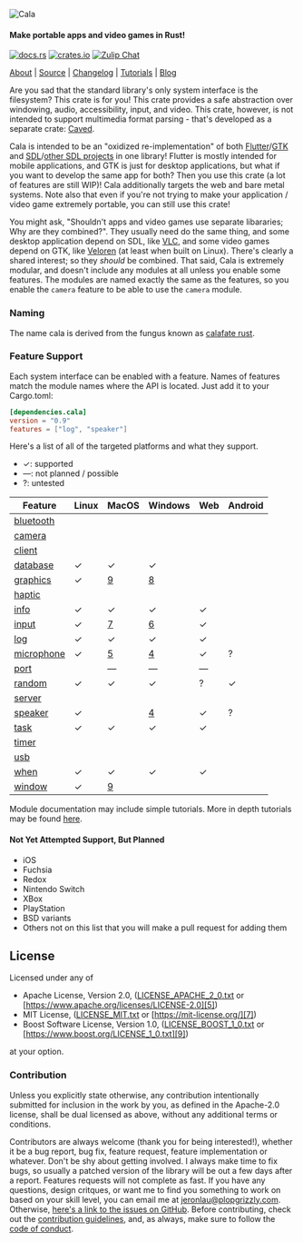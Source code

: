 ![Cala][0]

#### Make portable apps and video games in Rust!
[![docs.rs][1]][10] [![crates.io][2]][11] [![Zulip Chat][3]][12]

[About][13] | [Source][14] | [Changelog][15] | [Tutorials][16] | [Blog][17]

Are you sad that the standard library's only system interface is the filesystem?
This crate is for you!  This crate provides a safe abstraction over windowing,
audio, accessibility, input, and video.  This crate, however, is not intended to
support multimedia format parsing - that's developed as a separate crate:
[Caved][20].

Cala is intended to be an "oxidized re-implementation" of both
[Flutter][21]/[GTK][22] and [SDL][23]/[other SDL projects][24]
in one library!  Flutter is mostly intended for mobile applications, and GTK is
just for desktop applications, but what if you want to develop the same app for
both?  Then you use this crate (a lot of features are still WIP)!  Cala
additionally targets the web and bare metal systems.  Note also that even if
you're not trying to make your application / video game extremely portable, you
can still use this crate!

You might ask, "Shouldn't apps and video games use separate libararies; Why are
they combined?".  They usually need do the same thing, and some desktop
application depend on SDL, like [VLC][25], and some
video games depend on GTK, like [Veloren][26] (at least when
built on Linux).  There's clearly a shared interest; so they *should* be
combined.  That said, Cala is extremely modular, and doesn't include any modules
at all unless you enable some features.  The modules are named exactly the same
as the features, so you enable the `camera` feature to be able to use the
`camera` module.

### Naming
The name cala is derived from the fungus known as [calafate rust][30].

### Feature Support
Each system interface can be enabled with a feature.  Names of features match
the module names where the API is located.  Just add it to your Cargo.toml:

```toml
[dependencies.cala]
version = "0.9"
features = ["log", "speaker"]
```

Here's a list of all of the targeted platforms and what they support.
 - ✓: supported
 - —: not planned / possible
 - ?: untested

| Feature           | Linux | MacOS  | Windows | Web | Android |
|-------------------|-------|--------|---------|-----|---------|
| [bluetooth][101]  |       |        |         |     |         |
| [camera][102]     |       |        |         |     |         |
| [client][100]     |       |        |         |     |         |
| [database][105]   | ✓     | ✓      | ✓       |     |         |
| [graphics][103]   | ✓     |[9][52] | [8][55] |     |         |
| [haptic]          |       |        |         |     |         |
| [info][114]       | ✓     | ✓      | ✓       | ✓   |         |
| [input][107]      | ✓     |[7][51] | [6][54] | ✓   |         |
| [log][108]        | ✓     | ✓      | ✓       | ✓   |         |
| [microphone][109] | ✓     |[5][50] | [4][53] | ✓   | ?       |
| [port][106]       |       | —      | —       | —   |         |
| [random]          | ✓     | ✓      | ✓       | ?   | ✓       |
| [server][110]     |       |        |         |     |         |
| [speaker][112]    | ✓     |        | [4][53] | ✓   | ?       |
| [task][104]       | ✓     | ✓      | ✓       | ✓   |         |
| [timer]           |       |        |         |     |         |
| [usb]             |       |        |         |     |         |
| [when][113]       | ✓     | ✓      | ✓       | ✓   |         |
| [window][111]     | ✓     |[9][52] |         |     |         |

Module documentation may include simple tutorials.  More in depth tutorials may
be found [here][16].

#### Not Yet Attempted Support, But Planned
- iOS
- Fuchsia
- Redox
- Nintendo Switch
- XBox
- PlayStation
- BSD variants
- Others not on this list that you will make a pull request for adding them

## License
Licensed under any of
 - Apache License, Version 2.0, ([LICENSE_APACHE_2_0.txt][4]
   or [https://www.apache.org/licenses/LICENSE-2.0][5])
 - MIT License, ([LICENSE_MIT.txt][6] or [https://mit-license.org/][7])
 - Boost Software License, Version 1.0, ([LICENSE_BOOST_1_0.txt][8]
   or [https://www.boost.org/LICENSE_1_0.txt][9])

at your option.

### Contribution
Unless you explicitly state otherwise, any contribution intentionally submitted
for inclusion in the work by you, as defined in the Apache-2.0 license, shall be
dual licensed as above, without any additional terms or conditions.

Contributors are always welcome (thank you for being interested!), whether it
be a bug report, bug fix, feature request, feature implementation or whatever.
Don't be shy about getting involved.  I always make time to fix bugs, so usually
a patched version of the library will be out a few days after a report.
Features requests will not complete as fast.  If you have any questions, design
critques, or want me to find you something to work on based on your skill level,
you can email me at [jeronlau@plopgrizzly.com][99].  Otherwise,
[here's a link to the issues on GitHub][44].  Before contributing, check out the
[contribution guidelines][45], and, as always, make sure to follow the
[code of conduct][46].

[0]: https://libcala.github.io/logo.svg
[1]: https://docs.rs/cala/badge.svg
[2]: https://img.shields.io/crates/v/cala.svg
[3]: https://img.shields.io/badge/zulip-join_chat-darkgreen.svg

[4]: https://github.com/libcala/cala/blob/main/LICENSE_APACHE_2_0.txt
[5]: https://www.apache.org/licenses/LICENSE-2.0
[6]: https://github.com/libcala/cala/blob/main/LICENSE_MIT.txt
[7]: https://mit-license.org/
[8]: https://github.com/libcala/cala/blob/main/LICENSE_BOOST_1_0.txt
[9]: https://www.boost.org/LICENSE_1_0.txt

[10]: https://docs.rs/cala
[11]: https://crates.io/crates/cala
[12]: https://cala.zulipchat.com/join/wkdkw53xb5htnchg8kqz0du0
[13]: https://libcala.github.io/cala
[14]: https://github.com/libcala/cala
[15]: https://libcala.github.io/cala/changelog
[16]: https://libcala.github.io/tutorials
[17]: https://libcala.github.io

[20]: https://crates.io/crates/caved
[21]: https://flutter.dev
[22]: https://www.gtk.org
[23]: https://www.libsdl.org
[24]: https://www.libsdl.org/projects
[25]: https://www.videolan.org/vlc
[26]: https://veloren.net

[30]: https://en.wikipedia.org/wiki/Aecidium_magellanicum

[40]: https://github.com/libcala/cala/blob/master/LICENSE-APACHE
[41]: https://www.apache.org/licenses/LICENSE-2.0
[42]: https://github.com/libcala/cala/blob/master/LICENSE-ZLIB
[43]: https://opensource.org/licenses/Zlib
[44]: https://github.com/libcala/cala/issues
[45]: https://github.com/libcala/cala/blob/master/CONTRIBUTING.md
[46]: https://github.com/libcala/cala/blob/master/CODE_OF_CONDUCT.md

[50]: https://github.com/libcala/cala/issues/5
[51]: https://github.com/libcala/cala/issues/7
[52]: https://github.com/libcala/cala/issues/9
[53]: https://github.com/libcala/cala/issues/4
[54]: https://github.com/libcala/cala/issues/6
[55]: https://github.com/libcala/cala/issues/8

[99]: mailto:jeronlau@plopgrizzly.com

[100]: https://docs.rs/cala/latest/cala/client
[101]: https://docs.rs/cala/latest/cala/bluetooth
[102]: https://docs.rs/cala/latest/cala/camera
[103]: https://docs.rs/cala/latest/cala/graphics
[104]: https://docs.rs/cala/latest/cala/exec
[105]: https://docs.rs/cala/latest/cala/database
[106]: https://docs.rs/cala/latest/cala/port
[107]: https://docs.rs/cala/latest/cala/input
[108]: https://docs.rs/cala/latest/cala/log
[109]: https://docs.rs/cala/latest/cala/microphone
[110]: https://docs.rs/cala/latest/cala/server
[111]: https://docs.rs/cala/latest/cala/window
[112]: https://docs.rs/cala/latest/cala/speaker
[113]: https://docs.rs/cala/latest/cala/when
[114]: https://docs.rs/cala/latest/cala/info

[random]: https://docs.rs/cala/latest/cala/random
[timer]: https://docs.rs/cala/latest/cala/timer
[haptic]: https://docs.rs/cala/latest/cala/haptic
[usb]: https://docs.rs/cala/latest/cala/usb
